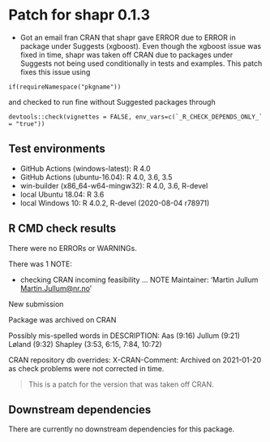 
# Patch for shapr 0.1.3

* Got an email fran CRAN that shapr gave ERROR due to ERROR in package under Suggests (xgboost). Even though the xgboost issue was fixed in time, shapr was taken off CRAN due to packages under Suggests not being used conditionally in tests and examples. This patch fixes this issue using
```
if(requireNamespace("pkgname"))
```
and checked to run fine without Suggested packages through
```
devtools::check(vignettes = FALSE, env_vars=c(`_R_CHECK_DEPENDS_ONLY_` = "true"))
```


## Test environments

* GitHub Actions (windows-latest): R 4.0
* GitHub Actions (ubuntu-16.04): R 4.0, 3.6, 3.5
* win-builder (x86_64-w64-mingw32): R 4.0, 3.6, R-devel
* local Ubuntu 18.04: R 3.6
* local Windows 10: R 4.0.2, R-devel (2020-08-04 r78971)

## R CMD check results

There were no ERRORs or WARNINGs.

There was 1 NOTE:

* checking CRAN incoming feasibility ... NOTE
Maintainer: ‘Martin Jullum <Martin.Jullum@nr.no>’

New submission

Package was archived on CRAN

Possibly mis-spelled words in DESCRIPTION:
  Aas (9:16)
  Jullum (9:21)
  Løland (9:32)
  Shapley (3:53, 6:15, 7:84, 10:72)

CRAN repository db overrides:
  X-CRAN-Comment: Archived on 2021-01-20 as check problems were not
    corrected in time.

> This is a patch for the version that was taken off CRAN.


## Downstream dependencies
There are currently no downstream dependencies for this package.
